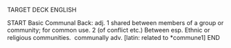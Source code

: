 TARGET DECK
ENGLISH

START
Basic
Communal
Back: adj. 1 shared between members of a group or community; for common use. 2 (of conflict etc.) Between esp. Ethnic or religious communities.  communally adv. [latin: related to *commune1]
END
